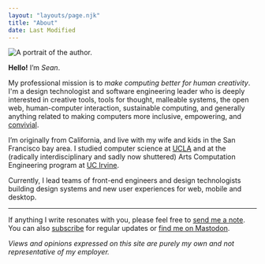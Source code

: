 ```yaml
---
layout: "layouts/page.njk"
title: "About"
date: Last Modified
---
```


![A portrait of the author.](/assets/images/sean_voisen_wide.webp
"A portrait of the author.")

**Hello!** I’m _Sean_.

My professional mission is to _make computing better for human creativity_. I'm a design technologist and software engineering leader who is deeply interested in creative tools, tools for thought, malleable systems, the open web, human-computer interaction, sustainable computing, and generally anything related to making computers more inclusive, empowering, and [convivial](https://archive.org/details/illich-conviviality).

I’m originally from California, and live with my wife and kids in the San Francisco bay area. I studied computer science at [UCLA](https://www.ucla.edu) and at the (radically interdisciplinary and sadly now shuttered) Arts Computation Engineering program at [UC Irvine](https://www.uci.edu). 

Currently, I lead teams of front-end engineers and design technologists building design systems and new user experiences for web, mobile and desktop.

---

If anything I write resonates with you, please feel free to <a href="#" class="eml-protected">send me a note</a>. You can also <a href="{{ site.url }}/subscribe">subscribe</a> for regular updates or [find me on Mastodon](https://front-end.social/@svoisen).

_Views and opinions expressed on this site are purely my own and not representative of my employer._

<script>
    function decode(encodedString) {
        var email = ''; 
        var keyInHex = encodedString.substr(0, 2);
        var key = parseInt(keyInHex, 16);
        for (var n = 2; n < encodedString.length; n += 2) {
            var charInHex = encodedString.substr(n, 2)
            var char = parseInt(charInHex, 16);
            var output = char ^ key;
            email += String.fromCharCode(output);
        }

        return email;
    }

    window.addEventListener('DOMContentLoaded', function() {
        const allElements = document.getElementsByClassName('eml-protected');
        const eml = decode('582b3d3936182e37312b3d3676372a3f');
        for (let i = 0; i < allElements.length; i++) {
            allElements[i].href = 'mailto:' + eml;
        }
    });
</script>

